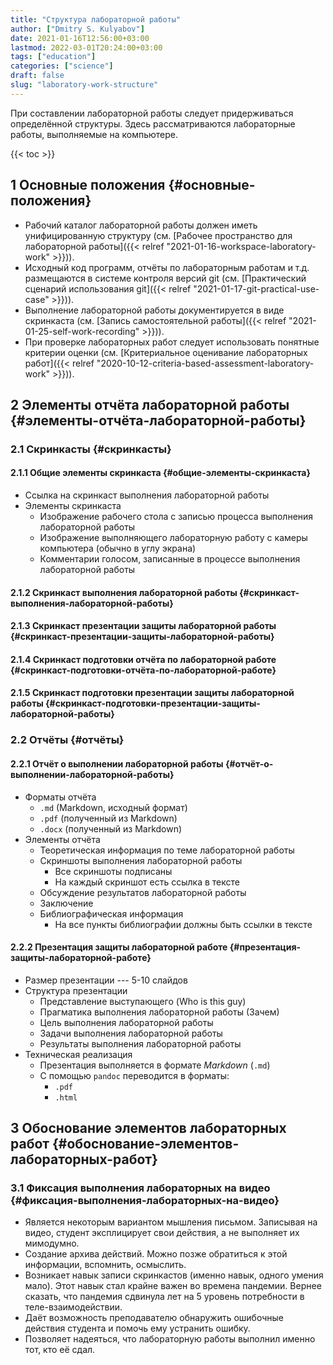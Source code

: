 ```yaml
---
title: "Структура лабораторной работы"
author: ["Dmitry S. Kulyabov"]
date: 2021-01-16T12:56:00+03:00
lastmod: 2022-03-01T20:24:00+03:00
tags: ["education"]
categories: ["science"]
draft: false
slug: "laboratory-work-structure"
---
```


При составлении лабораторной работы следует придерживаться определённой структуры. Здесь рассматриваются лабораторные работы, выполняемые на компьютере.

<!--more-->

{{< toc >}}


## <span class="section-num">1</span> Основные положения {#основные-положения}

-   Рабочий каталог лабораторной работы должен иметь унифицированную структуру (см. [Рабочее пространство для лабораторной работы]({{< relref "2021-01-16-workspace-laboratory-work" >}})).
-   Исходный код программ, отчёты по лабораторным работам и т.д. размещаются в системе контроля версий git (см. [Практический сценарий использования git]({{< relref "2021-01-17-git-practical-use-case" >}})).
-   Выполнение лабораторной работы документируется в виде скринкаста (см. [Запись самостоятельной работы]({{< relref "2021-01-25-self-work-recording" >}})).
-   При проверке лабораторных работ следует использовать понятные критерии оценки (см. [Критериальное оценивание лабораторных работ]({{< relref "2020-10-12-criteria-based-assessment-laboratory-work" >}})).


## <span class="section-num">2</span> Элементы отчёта лабораторной работы {#элементы-отчёта-лабораторной-работы}


### <span class="section-num">2.1</span> Скринкасты {#скринкасты}


#### <span class="section-num">2.1.1</span> Общие элементы скринкаста {#общие-элементы-скринкаста}

-   Ссылка на скринкаст выполнения лабораторной работы
-   Элементы скринкаста
    -   Изображение рабочего стола с записью процесса выполнения лабораторной работы
    -   Изображение выполняющего лабораторную работу с камеры компьютера (обычно в углу экрана)
    -   Комментарии голосом, записанные в процессе выполнения лабораторной работы


#### <span class="section-num">2.1.2</span> Скринкаст выполнения лабораторной работы {#скринкаст-выполнения-лабораторной-работы}


#### <span class="section-num">2.1.3</span> Скринкаст презентации защиты лабораторной работы {#скринкаст-презентации-защиты-лабораторной-работы}


#### <span class="section-num">2.1.4</span> Скринкаст подготовки отчёта по лабораторной работе {#скринкаст-подготовки-отчёта-по-лабораторной-работе}


#### <span class="section-num">2.1.5</span> Скринкаст подготовки презентации защиты лабораторной работы {#скринкаст-подготовки-презентации-защиты-лабораторной-работы}


### <span class="section-num">2.2</span> Отчёты {#отчёты}


#### <span class="section-num">2.2.1</span> Отчёт о выполнении лабораторной работы {#отчёт-о-выполнении-лабораторной-работы}

-   Форматы отчёта
    -   `.md` (Markdown, исходный формат)
    -   `.pdf` (полученный из Markdown)
    -   `.docx` (полученный из Markdown)
-   Элементы отчёта
    -   Теоретическая информация по теме лабораторной работы
    -   Скриншоты выполнения лабораторной работы
        -   Все скриншоты подписаны
        -   На каждый скриншот есть ссылка в тексте
    -   Обсуждение результатов лабораторной работы
    -   Заключение
    -   Библиографическая информация
        -   На все пункты библиографии должны быть ссылки в тексте


#### <span class="section-num">2.2.2</span> Презентация защиты лабораторной работе {#презентация-защиты-лабораторной-работе}

-   Размер презентации --- 5-10 слайдов
-   Структура презентации
    -   Представление выступающего (Who is this guy)
    -   Прагматика выполнения лабораторной работы (Зачем)
    -   Цель выполнения лабораторной работы
    -   Задачи выполнения лабораторной работы
    -   Результаты выполнения лабораторной работы
-   Техническая реализация
    -   Презентация выполняется в формате _Markdown_ (`.md`)
    -   С помощью `pandoc` переводится в форматы:
        -   `.pdf`
        -   `.html`


## <span class="section-num">3</span> Обоснование элементов лабораторных работ {#обоснование-элементов-лабораторных-работ}


### <span class="section-num">3.1</span> Фиксация выполнения лабораторных на видео {#фиксация-выполнения-лабораторных-на-видео}

-   Является некоторым вариантом мышления письмом. Записывая на видео, студент эксплицирует свои действия, а не выполняет их мимодумно.
-   Создание архива действий. Можно позже обратиться к этой информации, вспомнить, осмыслить.
-   Возникает навык записи скринкастов (именно навык, одного умения мало). Этот навык стал крайне важен во времена пандемии. Вернее сказать, что пандемия сдвинула лет на 5 уровень потребности в теле-взаимодействии.
-   Даёт возможность преподавателю обнаружить ошибочные действия студента и помочь ему устранить ошибку.
-   Позволяет надеяться, что лабораторную работы выполнил именно тот, кто её сдал.
